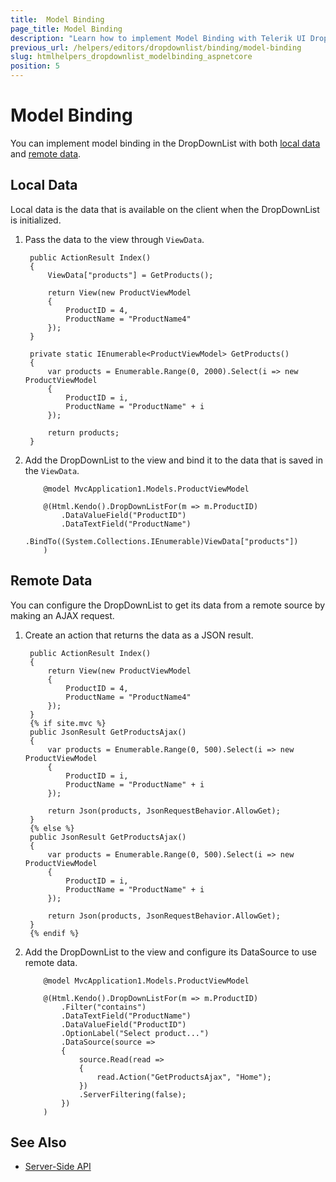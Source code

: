 ```yaml
---
title:  Model Binding
page_title: Model Binding
description: "Learn how to implement Model Binding with Telerik UI DropDownList component for {{ site.framework }}."
previous_url: /helpers/editors/dropdownlist/binding/model-binding
slug: htmlhelpers_dropdownlist_modelbinding_aspnetcore
position: 5
---
```


# Model Binding

You can implement model binding in the DropDownList with both [local data](#local-data) and [remote data](#remote-data).

## Local Data

Local data is the data that is available on the client when the DropDownList is initialized.

1. Pass the data to the view through `ViewData`.

        public ActionResult Index()
        {
            ViewData["products"] = GetProducts();

            return View(new ProductViewModel
            {
                ProductID = 4,
                ProductName = "ProductName4"
            });
        }

        private static IEnumerable<ProductViewModel> GetProducts()
        {
            var products = Enumerable.Range(0, 2000).Select(i => new ProductViewModel
            {
                ProductID = i,
                ProductName = "ProductName" + i
            });

            return products;
        }

1. Add the DropDownList to the view and bind it to the data that is saved in the `ViewData`.

    ```HtmlHelper
        @model MvcApplication1.Models.ProductViewModel

        @(Html.Kendo().DropDownListFor(m => m.ProductID)
            .DataValueField("ProductID")
            .DataTextField("ProductName")
            .BindTo((System.Collections.IEnumerable)ViewData["products"])
        )
    ```

## Remote Data

You can configure the DropDownList to get its data from a remote source by making an AJAX request.

1. Create an action that returns the data as a JSON result.

        public ActionResult Index()
        {
            return View(new ProductViewModel
            {
                ProductID = 4,
                ProductName = "ProductName4"
            });
        }
        {% if site.mvc %}
        public JsonResult GetProductsAjax()
        {
            var products = Enumerable.Range(0, 500).Select(i => new ProductViewModel
            {
                ProductID = i,
                ProductName = "ProductName" + i
            });

            return Json(products, JsonRequestBehavior.AllowGet);
        }
        {% else %}
        public JsonResult GetProductsAjax()
        {
            var products = Enumerable.Range(0, 500).Select(i => new ProductViewModel
            {
                ProductID = i,
                ProductName = "ProductName" + i
            });

            return Json(products, JsonRequestBehavior.AllowGet);
        }
        {% endif %}

1. Add the DropDownList to the view and configure its DataSource to use remote data.

    ```HtmlHelper
        @model MvcApplication1.Models.ProductViewModel

        @(Html.Kendo().DropDownListFor(m => m.ProductID)
            .Filter("contains")
            .DataTextField("ProductName")
            .DataValueField("ProductID")
            .OptionLabel("Select product...")
            .DataSource(source =>
            {
                source.Read(read =>
                {
                    read.Action("GetProductsAjax", "Home");
                })
                .ServerFiltering(false);
            })
        )
    ```
    
## See Also

* [Server-Side API](/api/dropdownlist)
